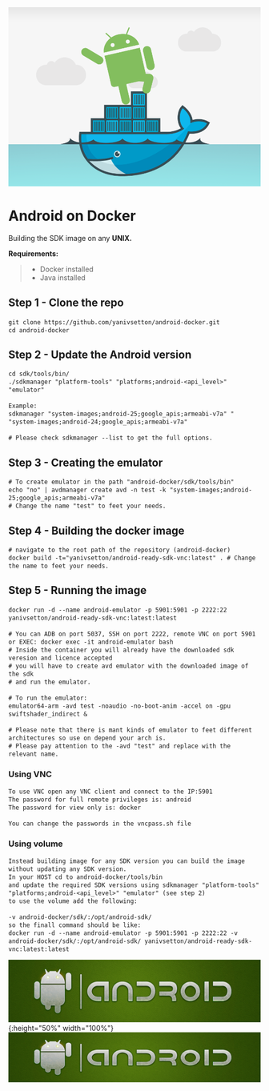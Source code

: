 ![title](Docker_Android.png)

# Android on Docker
Building the SDK image on any **UNIX.**

**Requirements:**
> * Docker installed</br>
> * Java installed

## Step 1 - Clone the repo
```
git clone https://github.com/yanivsetton/android-docker.git
cd android-docker

```

## Step 2 - Update the Android version
```
cd sdk/tools/bin/
./sdkmanager "platform-tools" "platforms;android-<api_level>" "emulator"

Example:
sdkmanager "system-images;android-25;google_apis;armeabi-v7a" " "system-images;android-24;google_apis;armeabi-v7a"

# Please check sdkmanager --list to get the full options.
```

## Step 3 - Creating the emulator
```
# To create emulator in the path "android-docker/sdk/tools/bin"
echo "no" | avdmanager create avd -n test -k "system-images;android-25;google_apis;armeabi-v7a"
# Change the name "test" to feet your needs.
```

## Step 4 - Building the docker image
```
# navigate to the root path of the repository (android-docker)
docker build -t="yanivsetton/android-ready-sdk-vnc:latest" . # Change the name to feet your needs.
```

## Step 5 - Running the image
```
docker run -d --name android-emulator -p 5901:5901 -p 2222:22 yanivsetton/android-ready-sdk-vnc:latest:latest

# You can ADB on port 5037, SSH on port 2222, remote VNC on port 5901 or EXEC: docker exec -it android-emulator bash
# Inside the container you will already have the downloaded sdk veresion and licence accepted 
# you will have to create avd emulator with the downloaded image of the sdk
# and run the emulator.

# To run the emulator:
emulator64-arm -avd test -noaudio -no-boot-anim -accel on -gpu swiftshader_indirect &

# Please note that there is mant kinds of emulator to feet different architectures so use on depend your arch is.
# Please pay attention to the -avd "test" and replace with the relevant name.
```

### Using VNC
```
To use VNC open any VNC client and connect to the IP:5901
The password for full remote privileges is: android
The password for view only is: docker

You can change the passwords in the vncpass.sh file
```

### Using volume
```
Instead building image for any SDK version you can build the image without updating any SDK version.
In your HOST cd to android-docker/tools/bin
and update the required SDK versions using sdkmanager "platform-tools" "platforms;android-<api_level>" "emulator" (see step 2)
to use the volume add the following:

-v android-docker/sdk/:/opt/android-sdk/
so the finall command should be like:
docker run -d --name android-emulator -p 5901:5901 -p 2222:22 -v android-docker/sdk/:/opt/android-sdk/ yanivsetton/android-ready-sdk-vnc:latest:latest
```

![banner](Android_Banner.png){:height="50%" width="100%"}
<img src="Android_Banner.png" width="1400" height="100">

